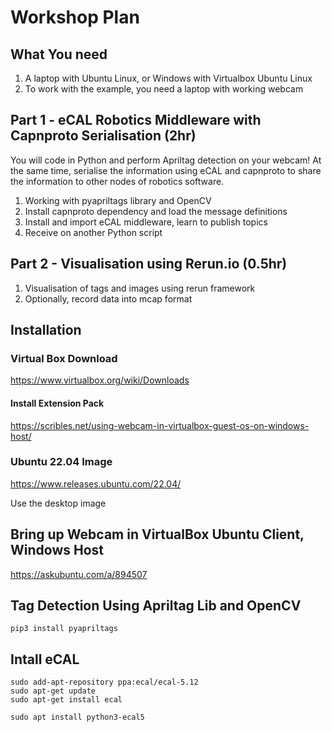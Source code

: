 # Workshop Plan
## What You need
1. A laptop with Ubuntu Linux, or Windows with Virtualbox Ubuntu Linux
2. To work with the example, you need a laptop with working webcam

## Part 1 - eCAL Robotics Middleware with Capnproto Serialisation (2hr)
You will code in Python and perform Apriltag detection on your webcam! At the same time, serialise the information using eCAL and capnproto to share the information to other nodes of robotics software.
1. Working with pyapriltags library and OpenCV
2. Install capnproto dependency and load the message definitions
3. Install and import eCAL middleware, learn to publish topics
4. Receive on another Python script

## Part 2 - Visualisation using Rerun.io (0.5hr)
1. Visualisation of tags and images using rerun framework
2. Optionally, record data into mcap format


## Installation

### Virtual Box Download

https://www.virtualbox.org/wiki/Downloads


#### Install Extension Pack

https://scribles.net/using-webcam-in-virtualbox-guest-os-on-windows-host/

### Ubuntu 22.04 Image

https://www.releases.ubuntu.com/22.04/

Use the desktop image



## Bring up Webcam in VirtualBox Ubuntu Client, Windows Host

https://askubuntu.com/a/894507


## Tag Detection Using Apriltag Lib and OpenCV

```
pip3 install pyapriltags
```


## Intall eCAL

```
sudo add-apt-repository ppa:ecal/ecal-5.12
sudo apt-get update
sudo apt-get install ecal

sudo apt install python3-ecal5
```
